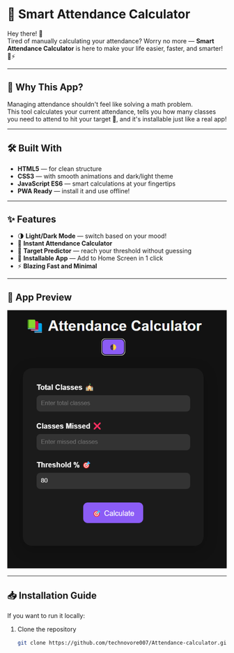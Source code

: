 # 🎯 Smart Attendance Calculator

Hey there! 👋  
Tired of manually calculating your attendance? Worry no more — **Smart Attendance Calculator** is here to make your life easier, faster, and smarter! 🧠⚡

---

## 🚀 Why This App?
Managing attendance shouldn't feel like solving a math problem.  
This tool calculates your current attendance, tells you how many classes you need to attend to hit your target 🎯, and it's installable just like a real app!

---

## 🛠️ Built With
- **HTML5** — for clean structure
- **CSS3** — with smooth animations and dark/light theme
- **JavaScript ES6** — smart calculations at your fingertips
- **PWA Ready** — install it and use offline!

---

## ✨ Features
- 🌗 **Light/Dark Mode** — switch based on your mood!
- 🧮 **Instant Attendance Calculator**
- 🎯 **Target Predictor** — reach your threshold without guessing
- 📱 **Installable App** — Add to Home Screen in 1 click
- ⚡ **Blazing Fast and Minimal**

---

## 📸 App Preview

![Smart Attendance App Preview](screenshot.png)

---

## 📥 Installation Guide

If you want to run it locally:

1. Clone the repository
   ```bash
   git clone https://github.com/technovore007/Attendance-calculator.git
